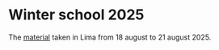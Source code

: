 # Winter school 2025

The [material](https://numerics.ovgu.de/sac3/?show=events_summerschoollima2025)
taken in Lima from 18 august to 21 august 2025.